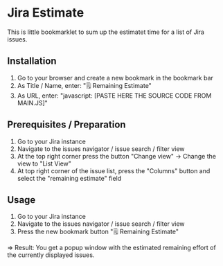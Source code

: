 Jira Estimate
=============

This is little bookmarklet to sum up the estimatet time for a list of Jira issues.

Installation
------------

1. Go to your browser and create a new bookmark in the bookmark bar
2. As Title / Name, enter: "🗒 Remaining Estimate"
3. As URL, enter: "javascript: [PASTE HERE THE SOURCE CODE FROM MAIN.JS]"

Prerequisites / Preparation
---------------------------

1. Go to your Jira instance
2. Navigate to the issues navigator / issue search / filter view
3. At the top right corner press the button "Change view" -> Change the view to "List View"
4. At top right corner of the issue list, press the "Columns" button and select the "remaining estimate" field

Usage
-----

1. Go to your Jira instance
2. Navigate to the issues navigator / issue search / filter view
3. Press the new bookmark button "🗒 Remaining Estimate"

=> Result: You get a popup window with the estimated remaining effort of the currently displayed issues.
